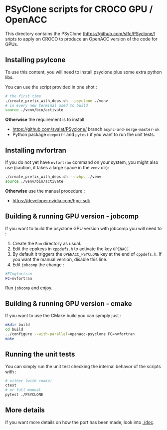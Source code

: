 PSyClone scripts for CROCO GPU / OpenACC
========================================

This directory contains the PSyClone (https://github.com/stfc/PSyclone/) sripts to apply on CROCO to produce an OpenACC version of the code for
GPUs.

Installing psylcone
-------------------

To use this content, you will need to install psyclone plus some extra
python libs.

You can use the script provided in one shot :

```sh
# the first time
./create_prefix_with_deps.sh --psyclone ./venv
# in every new terminal used to build
source ./venv/bin/activate
```

**Otherwise** the requirement is to install :

- https://github.com/svalat/PSyclone/ branch `async-and-merge-master-ok`
- Python package `deepdiff` and `pytest` if you want to run the unit tests.

Installing nvfortran
--------------------

If you do not yet have `nvfortran` command on your system, you might also
use (caution, it takes a large space in the `venv` dir):

```sh
./create_prefix_with_deps.sh --nvhpc ./venv
source ./venv/bin/activate
```

**Otherwise** use the manual procedure :

- https://developer.nvidia.com/hpc-sdk

Building & running GPU version - jobcomp
----------------------------------------

If you want to build the psyclone GPU version with jobcomp you will need
to :

1. Create the `Run` directory as usual.
1. Edit the cppkeys in `cppdefs.h` to activate the key `OPENACC`
1. By default it triggers the `OPENACC_PSYCLONE` key at the end of `cppdefs.h`. If you want the manual version, disable this line.
1. Edit `jobcomp` the change :

```sh
#FC=gfortran
FC=nvfortran
```

Run `jobcomp` and enjoy.

Building & running GPU version - cmake
--------------------------------------

If you want to use the CMake build you can symply just :

```sh
mkdir build
cd build
../configure --with-parallel=openacc-psyclone FC=nvfortran
make
```

Running the unit tests
----------------------

You can simply run the unit test checking the internal behavor of the scripts
with :

```sh
# either (with cmake)
ctest
# or full manual
pytest ./PSYCLONE
```

More details
------------

If you want more details on how the port has been made, look into [./doc](./doc).
